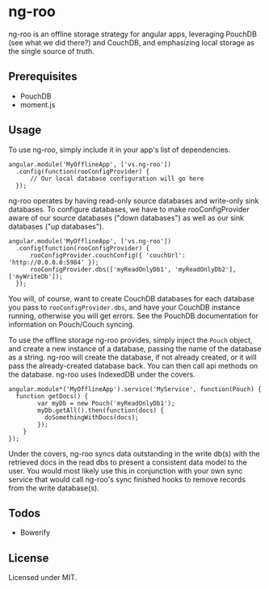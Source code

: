 # ng-roo
ng-roo is an offline storage strategy for angular apps, leveraging PouchDB
(see what we did there?) and CouchDB, and emphasizing local storage as the single
source of truth.

## Prerequisites
* PouchDB
* moment.js

## Usage
To use ng-roo, simply include it in your app's list of dependencies.

```
angular.module('MyOfflineApp', ['vs.ng-roo'])
  .config(function(rooConfigProvider) {
	  // Our local database configuration will go here
  });
```

ng-roo operates by having read-only source databases and write-only sink
databases. To configure databases, we have to make rooConfigProvider aware of
our source databases ("down databases") as well as our sink databases ("up databases").

```
angular.module('MyOfflineApp', ['vs.ng-roo'])
  .config(function(rooConfigProvider) {
	  rooConfigProvider.couchConfig({ 'couchUrl': 'http://0.0.0.0:5984' });
	  rooConfigProvider.dbs(['myReadOnlyDb1', 'myReadOnlyDb2'], ['myWriteDb']);
  });
```

You will, of course, want to create CouchDB databases for each database you
pass to `rooConfigProvider.dbs`, and have your CouchDB instance running,
otherwise you will get errors. See the PouchDB documentation for information
on Pouch/Couch syncing.

To use the offline storage ng-roo provides, simply inject the `Pouch` object,
and create a new instance of a database, passing the name of the database as a
string. ng-roo will create the database, if not already created, or it will
pass the already-created database back. You can then call api methods on the
database. ng-roo uses IndexedDB under the covers.

```
angular.module*('MyOfflineApp').service('MyService', function(Pouch) {
  function getDocs() {
		var myDb = new Pouch('myReadOnlyDb1');
		myDb.getAll().then(function(docs) {
		  doSomethingWithDocs(docs);
		});
	}
});
```

Under the covers, ng-roo syncs data outstanding in the write db(s) with the
retrieved docs in the read dbs to present a consistent data model to the user.
You would most likely use this in conjunction with your own sync service that
would call ng-roo's sync finished hooks to remove records from the write
database(s).

## Todos
* Bowerify

## License
Licensed under MIT.
